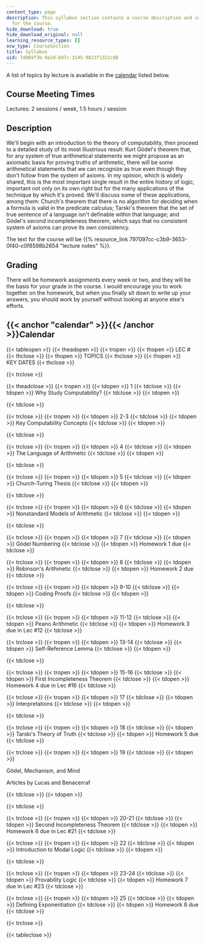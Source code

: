 ```yaml
---
content_type: page
description: This syllabus section contains a course description and course requirement
  for the course.
hide_download: true
hide_download_original: null
learning_resource_types: []
ocw_type: CourseSection
title: Syllabus
uid: 7d069f3b-9a2d-b97c-3145-9823f1321c88
---
```


A list of topics by lecture is available in the [calendar](#calendar) listed below.

Course Meeting Times
--------------------

Lectures: 2 sessions / week, 1.5 hours / session

Description
-----------

We'll begin with an introduction to the theory of computability, then proceed to a detailed study of its most illustrious result: Kurt Gödel's theorem that, for any system of true arithmetical statements we might propose as an axiomatic basis for proving truths of arithmetic, there will be some arithmetical statements that we can recognize as true even though they don't follow from the system of axioms. In my opinion, which is widely shared, this is the most important single result in the entire history of logic, important not only on its own right but for the many applications of the technique by which it's proved. We'll discuss some of these applications, among them: Church's theorem that there is no algorithm for deciding when a formula is valid in the predicate calculus; Tarski's theorem that the set of true sentence of a language isn't definable within that language; and Gödel's second incompleteness theorem, which says that no consistent system of axioms can prove its own consistency.

The text for the course will be {{% resource_link 797097cc-c3b9-3653-0f40-c0f8598b2654 "lecture notes" %}}.

Grading
-------

There will be homework assignments every week or two, and they will be the basis for your grade in the course. I would encourage you to work together on the homework, but when you finally sit down to write up your answers, you should work by yourself without looking at anyone else's efforts.

{{< anchor "calendar" >}}{{< /anchor >}}Calendar
------------------------------------------------

{{< tableopen >}}
{{< theadopen >}}
{{< tropen >}}
{{< thopen >}}
LEC #
{{< thclose >}}
{{< thopen >}}
TOPICS
{{< thclose >}}
{{< thopen >}}
KEY DATES
{{< thclose >}}

{{< trclose >}}

{{< theadclose >}}
{{< tropen >}}
{{< tdopen >}}
1
{{< tdclose >}}
{{< tdopen >}}
Why Study Computability?
{{< tdclose >}}
{{< tdopen >}}

{{< tdclose >}}

{{< trclose >}}
{{< tropen >}}
{{< tdopen >}}
2-3
{{< tdclose >}}
{{< tdopen >}}
Key Computability Concepts
{{< tdclose >}}
{{< tdopen >}}

{{< tdclose >}}

{{< trclose >}}
{{< tropen >}}
{{< tdopen >}}
4
{{< tdclose >}}
{{< tdopen >}}
The Language of Arithmetic
{{< tdclose >}}
{{< tdopen >}}

{{< tdclose >}}

{{< trclose >}}
{{< tropen >}}
{{< tdopen >}}
5
{{< tdclose >}}
{{< tdopen >}}
Church-Turing Thesis
{{< tdclose >}}
{{< tdopen >}}

{{< tdclose >}}

{{< trclose >}}
{{< tropen >}}
{{< tdopen >}}
6
{{< tdclose >}}
{{< tdopen >}}
Nonstandard Models of Arithmetic
{{< tdclose >}}
{{< tdopen >}}

{{< tdclose >}}

{{< trclose >}}
{{< tropen >}}
{{< tdopen >}}
7
{{< tdclose >}}
{{< tdopen >}}
Gödel Numbering
{{< tdclose >}}
{{< tdopen >}}
Homework 1 due
{{< tdclose >}}

{{< trclose >}}
{{< tropen >}}
{{< tdopen >}}
8
{{< tdclose >}}
{{< tdopen >}}
Robinson's Arithmetic
{{< tdclose >}}
{{< tdopen >}}
Homework 2 due
{{< tdclose >}}

{{< trclose >}}
{{< tropen >}}
{{< tdopen >}}
9-10
{{< tdclose >}}
{{< tdopen >}}
Coding Proofs
{{< tdclose >}}
{{< tdopen >}}

{{< tdclose >}}

{{< trclose >}}
{{< tropen >}}
{{< tdopen >}}
11-12
{{< tdclose >}}
{{< tdopen >}}
Peano Arithmetic
{{< tdclose >}}
{{< tdopen >}}
Homework 3 due in Lec #12
{{< tdclose >}}

{{< trclose >}}
{{< tropen >}}
{{< tdopen >}}
13-14
{{< tdclose >}}
{{< tdopen >}}
Self-Reference Lemma
{{< tdclose >}}
{{< tdopen >}}

{{< tdclose >}}

{{< trclose >}}
{{< tropen >}}
{{< tdopen >}}
15-16
{{< tdclose >}}
{{< tdopen >}}
First Incompleteness Theorem
{{< tdclose >}}
{{< tdopen >}}
Homework 4 due in Lec #16
{{< tdclose >}}

{{< trclose >}}
{{< tropen >}}
{{< tdopen >}}
17
{{< tdclose >}}
{{< tdopen >}}
Interpretations
{{< tdclose >}}
{{< tdopen >}}

{{< tdclose >}}

{{< trclose >}}
{{< tropen >}}
{{< tdopen >}}
18
{{< tdclose >}}
{{< tdopen >}}
Tarski's Theory of Truth
{{< tdclose >}}
{{< tdopen >}}
Homework 5 due
{{< tdclose >}}

{{< trclose >}}
{{< tropen >}}
{{< tdopen >}}
19
{{< tdclose >}}
{{< tdopen >}}


Gödel, Mechanism, and Mind

Articles by Lucas and Benacerraf


{{< tdclose >}}
{{< tdopen >}}

{{< tdclose >}}

{{< trclose >}}
{{< tropen >}}
{{< tdopen >}}
20-21
{{< tdclose >}}
{{< tdopen >}}
Second Incompleteness Theorem
{{< tdclose >}}
{{< tdopen >}}
Homework 6 due in Lec #21
{{< tdclose >}}

{{< trclose >}}
{{< tropen >}}
{{< tdopen >}}
22
{{< tdclose >}}
{{< tdopen >}}
Introduction to Modal Logic
{{< tdclose >}}
{{< tdopen >}}

{{< tdclose >}}

{{< trclose >}}
{{< tropen >}}
{{< tdopen >}}
23-24
{{< tdclose >}}
{{< tdopen >}}
Provability Logic
{{< tdclose >}}
{{< tdopen >}}
Homework 7 due in Lec #23
{{< tdclose >}}

{{< trclose >}}
{{< tropen >}}
{{< tdopen >}}
25
{{< tdclose >}}
{{< tdopen >}}
Defining Exponentiation
{{< tdclose >}}
{{< tdopen >}}
Homework 8 due
{{< tdclose >}}

{{< trclose >}}

{{< tableclose >}}